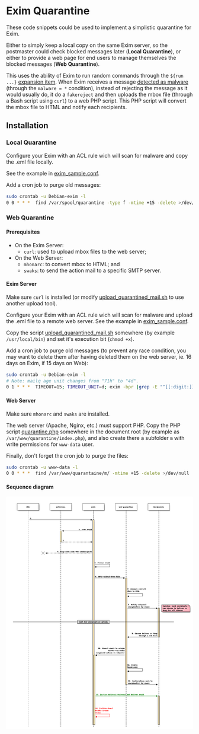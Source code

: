 # Exim Quarantine

These code snippets could be used to implement a simplistic quarantine for Exim.

Either to simply keep a local copy on the same Exim server, so the postmaster
could check blocked messages later (**Local Quarantine**), or either to provide
a web page for end users to manage themselves the blocked messages (**Web
Quarantine**).

This uses the ability of Exim to run random commands through the `${run ...}`
[expansion
item](http://www.exim.org/exim-html-current/doc/html/spec_html/ch-string_expansions.html).
When Exim receives a message [detected as
malware](http://www.exim.org/exim-html-current/doc/html/spec_html/ch-content_scanning_at_acl_time.html)
(through the `malware = *` condition), instead of rejecting the message as it
would usually do, it do a `fakereject` and then uploads the mbox file (through
a Bash script using `curl`) to a web PHP script. This PHP script will convert
the mbox file to HTML and notify each recipients.

## Installation

### Local Quarantine

Configure your Exim with an ACL rule wich will scan for malware and copy the
.eml file locally.

See the example in [exim_sample.conf](local_quarantine/exim_sample.conf).

Add a cron job to purge old messages:

```bash
sudo crontab -u Debian-exim -l
0 0 * * *  find /var/spool/quarantine -type f -mtime +15 -delete >/dev/null
```

### Web Quarantine

#### Prerequisites

- On the Exim Server:
  - `curl`: used to upload mbox files to the web server;
- On the Web Server:
  - `mhonarc`: to convert mbox to HTML; and
  - `swaks`: to send the action mail to a specific SMTP server.

#### Exim Server

Make sure `curl` is installed (or modify
[upload_quarantined_mail.sh](web_quarantine/upload_quarantined_mail.sh) to use
another upload tool).

Configure your Exim with an ACL rule wich will scan for malware and upload the
.eml file to a remote web server. See the example in
[exim_sample.conf](web_quarantine/exim_sample.conf).

Copy the script
[upload_quarantined_mail.sh](web_quarantine/upload_quarantined_mail.sh)
somewhere (by example `/usr/local/bin`) and set it's execution bit (`chmod
+x`).

Add a cron job to purge old messages (to prevent any race condition, you may
want to delete them after having deleted them on the web server, ie. 16 days on
Exim, if 15 days on Web):

```bash
sudo crontab -u Debian-exim -l
# Note: mailq age unit changes from "71h" to "4d".
0 1 * * *  TIMEOUT=15; TIMEOUT_UNIT=d; exim -bpr |grep -E "^[[:digit:]]+${TIMEOUT_UNIT}\s" |while read age a msgid b; do if [ "${age/${TIMEOUT_UNIT}}" -gt "${TIMEOUT}" ]; then exim -Mrm "$msgid" >/dev/null; fi; done
```

#### Web Server

Make sure `mhonarc` and `swaks` are installed.

The web server (Apache, Nginx, etc.) must support PHP. Copy the PHP script
[quarantine.php](web_quarantine/quarantine.php) somewhere in the document root
(by example as `/var/www/quarantine/index.php`), and also create there a
subfolder `m` with write permissions for `www-data` user.

Finally, don't forget the cron job to purge the files:

```bash
sudo crontab -u www-data -l
0 0 * * *  find /var/www/quarantaine/m/ -mtime +15 -delete >/dev/null
```

#### Sequence diagram

![Sequence diagram](sequence.png)

